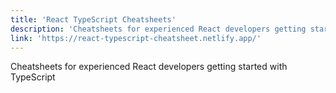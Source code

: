 ```yaml
---
title: 'React TypeScript Cheatsheets'
description: 'Cheatsheets for experienced React developers getting started with TypeScript'
link: 'https://react-typescript-cheatsheet.netlify.app/'
---
```

Cheatsheets for experienced React developers getting started with TypeScript
